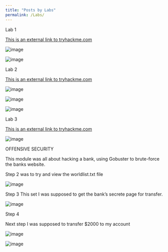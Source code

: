 ```yaml
---
title: "Posts by Labs"
permalink: /Labs/
---
```

Lab 1

[This is an external link to tryhackme.com](https://tryhackme.com/room/pythonbasics)

![image](https://github.com/user-attachments/assets/f193039a-5f0e-484c-9322-b05886f72293)

![image](https://github.com/user-attachments/assets/d408c415-a5e4-47fa-8785-03b86912096b)



Lab 2

[This is an external link to tryhackme.com](https://tryhackme.com/room/defensivesecurityintro)

![image](https://github.com/user-attachments/assets/9081558f-9c00-4298-97e3-32b7987fff7e)

![image](https://github.com/user-attachments/assets/a64d31b0-89c1-4f4e-a64b-ac7ee5804dc3)

![image](https://github.com/user-attachments/assets/d9164e3d-b7fb-4094-a698-22e3f25ec3ba)





Lab 3

[This is an external link to tryhackme.com](https://tryhackme.com/room/offensivesecurityintro)

![image](https://github.com/user-attachments/assets/d5fb1731-2585-4499-9ccd-5e7758836e75)

OFFENSIVE SECURITY

This module was all about hacking a bank, using Gobuster to brute-force the banks website.

 Step 2 was to try and view the worldlist.txt file
 
![image](https://github.com/user-attachments/assets/9ae13345-d636-4278-ae4a-0467a4e19255)

Step 3 This set I was supposed to get the bank’s secrete page for transfer. 

![image](https://github.com/user-attachments/assets/599f1e53-e167-4c95-9a70-ed7a97c9dfd1)

Step 4

Next step I was supposed to transfer $2000 to my account

![image](https://github.com/user-attachments/assets/6f44253e-3f38-48d2-9fd7-feef1e4b9bcd)

![image](https://github.com/user-attachments/assets/bab0d91f-d603-457b-acc4-4ad3497ea8ba)











